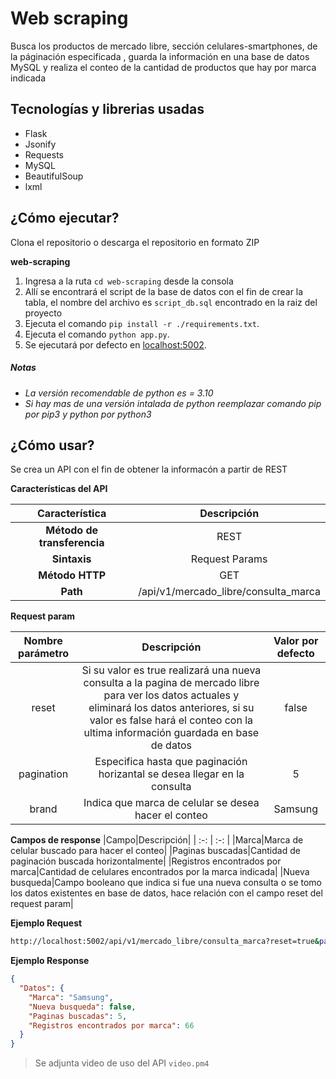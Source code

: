 # Web scraping

Busca los productos de mercado libre, sección celulares-smartphones, de la páginación especificada , guarda la información en una base de datos MySQL y realiza el conteo de la cantidad de productos que hay por marca indicada

## Tecnologías y librerias usadas

-   Flask
-   Jsonify
-   Requests
-   MySQL
-   BeautifulSoup
-   lxml

## ¿Cómo ejecutar?

Clona el repositorio o descarga el repositorio en formato ZIP

**web-scraping**

  1. Ingresa a la ruta `cd web-scraping` desde la consola
  2. Allí se encontrará el script de la base de datos con el fin de crear la tabla, el nombre del archivo es `script_db.sql` encontrado en la raiz del proyecto
  3. Ejecuta el comando `pip install -r ./requirements.txt`.
  4. Ejecuta el comando `python app.py`.
  5. Se ejecutará por defecto en [localhost:5002]().

##### Notas
- _La versión recomendable de python es = 3.10_
- _Si hay mas de una versión intalada de python reemplazar comando pip por pip3 y python por python3_

## ¿Cómo usar?

Se crea un API con el fin de obtener la informacón a partir de REST

 **Características del API**

|Característica|Descripción|
| :-: | :-: |
|**Método de transferencia**|REST|
|**Sintaxis**|Request Params|
|**Método HTTP**|GET|
|**Path**|/api/v1/mercado_libre/consulta_marca|

**Request param**

|Nombre parámetro|Descripción|Valor por defecto|
| :-: | :-: | :-: |
|reset|Si su valor es true realizará una nueva consulta a la pagina de mercado libre para ver los datos actuales y eliminará los datos anteriores, si su valor es false hará el conteo con la ultima información guardada en base de datos|false|
|pagination|Especifica hasta que paginación horizantal se desea llegar en la consulta|5|
|brand|Indica que marca de celular se desea hacer el conteo|Samsung|

**Campos de response**
|Campo|Descripción|
| :-: | :-: |
|Marca|Marca de celular buscado para hacer el conteo|
|Paginas buscadas|Cantidad de paginación buscada horizontalmente|
|Registros encontrados por marca|Cantidad de celulares encontrados por la marca indicada|
|Nueva busqueda|Campo booleano que indica si fue una nueva consulta o se tomo los datos existentes en base de datos, hace relación con el campo reset del request param|

**Ejemplo Request**
```sh
http://localhost:5002/api/v1/mercado_libre/consulta_marca?reset=true&pagination=1&brand=Xiaomi
```
**Ejemplo Response**

```json
{
  "Datos": {
    "Marca": "Samsung", 
    "Nueva busqueda": false, 
    "Paginas buscadas": 5, 
    "Registros encontrados por marca": 66
  }
}
```

> Se adjunta video de uso del API `video.pm4`
